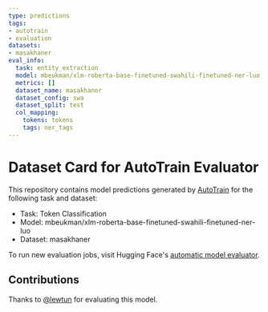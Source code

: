 ```yaml
---
type: predictions
tags:
- autotrain
- evaluation
datasets:
- masakhaner
eval_info:
  task: entity_extraction
  model: mbeukman/xlm-roberta-base-finetuned-swahili-finetuned-ner-luo
  metrics: []
  dataset_name: masakhaner
  dataset_config: swa
  dataset_split: test
  col_mapping:
    tokens: tokens
    tags: ner_tags
---
```

# Dataset Card for AutoTrain Evaluator

This repository contains model predictions generated by [AutoTrain](https://huggingface.co/autotrain) for the following task and dataset:

* Task: Token Classification
* Model: mbeukman/xlm-roberta-base-finetuned-swahili-finetuned-ner-luo
* Dataset: masakhaner

To run new evaluation jobs, visit Hugging Face's [automatic model evaluator](https://huggingface.co/spaces/autoevaluate/model-evaluator).

## Contributions

Thanks to [@lewtun](https://huggingface.co/lewtun) for evaluating this model.